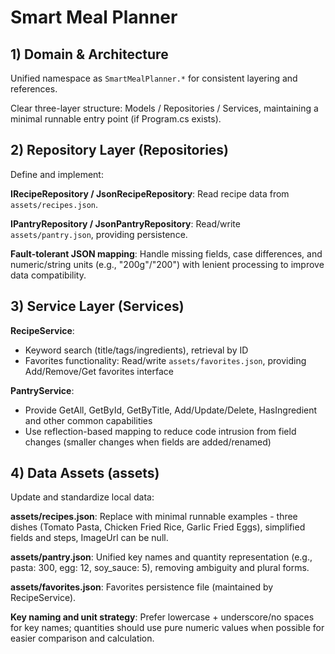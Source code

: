 # Smart Meal Planner

## 1) Domain & Architecture

Unified namespace as `SmartMealPlanner.*` for consistent layering and references.

Clear three-layer structure: Models / Repositories / Services, maintaining a minimal runnable entry point (if Program.cs exists).

## 2) Repository Layer (Repositories)

Define and implement:

**IRecipeRepository / JsonRecipeRepository**: Read recipe data from `assets/recipes.json`.

**IPantryRepository / JsonPantryRepository**: Read/write `assets/pantry.json`, providing persistence.

**Fault-tolerant JSON mapping**: Handle missing fields, case differences, and numeric/string units (e.g., "200g"/"200") with lenient processing to improve data compatibility.

## 3) Service Layer (Services)

**RecipeService**:
- Keyword search (title/tags/ingredients), retrieval by ID
- Favorites functionality: Read/write `assets/favorites.json`, providing Add/Remove/Get favorites interface

**PantryService**:
- Provide GetAll, GetById, GetByTitle, Add/Update/Delete, HasIngredient and other common capabilities
- Use reflection-based mapping to reduce code intrusion from field changes (smaller changes when fields are added/renamed)

## 4) Data Assets (assets)

Update and standardize local data:

**assets/recipes.json**: Replace with minimal runnable examples - three dishes (Tomato Pasta, Chicken Fried Rice, Garlic Fried Eggs), simplified fields and steps, ImageUrl can be null.

**assets/pantry.json**: Unified key names and quantity representation (e.g., pasta: 300, egg: 12, soy_sauce: 5), removing ambiguity and plural forms.

**assets/favorites.json**: Favorites persistence file (maintained by RecipeService).

**Key naming and unit strategy**: Prefer lowercase + underscore/no spaces for key names; quantities should use pure numeric values when possible for easier comparison and calculation.
